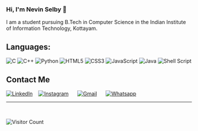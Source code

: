 ### Hi, I'm Nevin Selby 👋

<!--
**NevinSelby/NevinSelby** is a ✨ _special_ ✨ repository because its `README.md` (this file) appears on your GitHub profile.

Here are some ideas to get you started:

- 🔭 I’m currently working on ...
- 🌱 I’m currently learning ...
- 👯 I’m looking to collaborate on ...
- 🤔 I’m looking for help with ...
- 💬 Ask me about ...
- 📫 How to reach me: ...
- 😄 Pronouns: ...
- ⚡ Fun fact: ...
-->
I am a student pursuing B.Tech in Computer Science in the Indian Institute of Information Technology, Kottayam.<br>

## Languages:    
<p align="left">                                                                               
<img alt="C" src="https://img.shields.io/badge/c-%2300599C.svg?style=for-the-badge&logo=c&logoColor=white"/>
<img alt="C++" src="https://img.shields.io/badge/c++-%2300599C.svg?style=for-the-badge&logo=c%2B%2B&logoColor=white"/>
<img alt="Python" src="https://img.shields.io/badge/python-%2314354C.svg?style=for-the-badge&logo=python&logoColor=white"/>
<img alt="HTML5" src="https://img.shields.io/badge/html5-%23E34F26.svg?style=for-the-badge&logo=html5&logoColor=white"/>
<img alt="CSS3" src="https://img.shields.io/badge/css3-%231572B6.svg?style=for-the-badge&logo=css3&logoColor=white"/>
<img alt="JavaScript" src="https://img.shields.io/badge/javascript-%23323330.svg?style=for-the-badge&logo=javascript&logoColor=%23F7DF1E"/>
<img alt="Java" src="https://img.shields.io/badge/java-%23ED8B00.svg?style=for-the-badge&logo=java&logoColor=white"/>
<img alt="Shell Script" src="https://img.shields.io/badge/shell_script-%23121011.svg?style=for-the-badge&logo=gnu-bash&logoColor=white"/>

</p>

## Contact Me

[<img alt="LinkedIn" src="https://img.shields.io/badge/linkedin-%230077B5.svg?style=for-the-badge&logo=linkedin&logoColor=white"/>][linkedin]&nbsp;&nbsp;&nbsp;
[<img alt="Instagram" src="https://img.shields.io/badge/Instagram-%23E4405F.svg?style=for-the-badge&logo=Instagram&logoColor=white"/>][instagram]&nbsp; &nbsp; &nbsp;
[<img alt="Gmail" src="https://img.shields.io/badge/Gmail-D14836?style=for-the-badge&logo=gmail&logoColor=white"/>][gmail]&nbsp; &nbsp; &nbsp;
[<img alt="Whatsapp" src="https://img.shields.io/badge/WhatsApp-25D366?style=for-the-badge&logo=whatsapp&logoColor=white"/>][whatsapp]&nbsp; &nbsp; &nbsp;


---



<br/>

[linkedin]:https://www.linkedin.com/in/nevin-selby-5478381a9/
[github]:https://github.com/NevinSelby
[gmail]:mailto:nevin2019@iiitkottayam.ac.in?subject=&body=
[instagram]:https://www.instagram.com/nevin.selby/
[whatsapp]:https://api.whatsapp.com/send/?phone=919769068282&text&app_absent=0

![Visitor Count](https://profile-counter.glitch.me/{NevinSelby}/count.svg)
